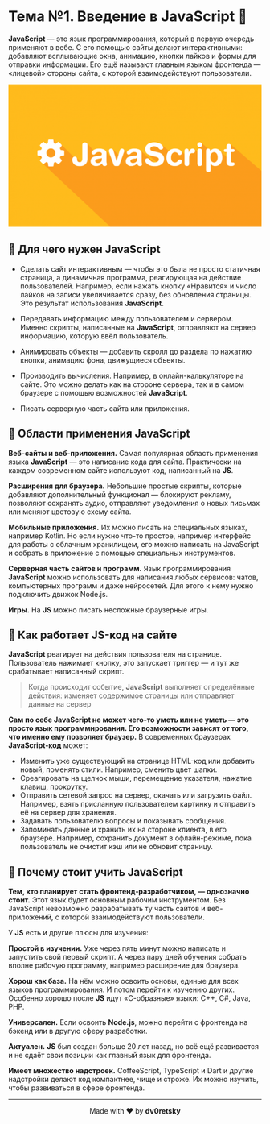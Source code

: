 # Тема №1. Введение в JavaScript 📒

**JavaScript** — это язык программирования, который в первую очередь применяют в вебе. С его помощью сайты делают интерактивными: добавляют всплывающие окна, анимацию, кнопки лайков и формы для отправки информации. Его ещё называют главным языком фронтенда — «лицевой» стороны сайта, с которой взаимодействуют пользователи.

<div align="center">
  <img alt="Project Demo" src="./JS1.png" />
</div>

## 🌟 Для чего нужен JavaScript

- Сделать сайт интерактивным — чтобы это была не просто статичная страница, а динамичная программа, реагирующая на действие пользователей. Например, если нажать кнопку «Нравится» и число лайков на записи увеличивается сразу, без обновления страницы. Это результат использования **JavaScript**.

- Передавать информацию между пользователем и сервером. Именно скрипты, написанные на **JavaScript**, отправляют на сервер информацию, которую ввёл пользователь. 

- Анимировать объекты — добавить скролл до раздела по нажатию кнопки, анимацию фона, движущиеся объекты.

- Производить вычисления. Например, в онлайн-калькуляторе на сайте. Это можно делать как на стороне сервера, так и в самом браузере с помощью возможностей **JavaScript**.

- Писать серверную часть сайта или приложения.

## 🍌 Области применения JavaScript

**Веб-сайты и веб-приложения.** Самая популярная область применения языка **JavaScript** — это написание кода для сайта. Практически на каждом современном сайте используют код, написанный на **JS**.

**Расширения для браузера.** Небольшие простые скрипты, которые добавляют дополнительный функционал — блокируют рекламу, позволяют сохранять аудио, отправляют уведомления о новых письмах или меняют цветовую схему сайта.

**Мобильные приложения.** Их можно писать на специальных языках, например Kotlin. Но если нужно что-то простое, например интерфейс для работы с облачным хранилищем, его можно написать на JavaScript и собрать в приложение с помощью специальных инструментов.

**Серверная часть сайтов и программ.** Язык программирования **JavaScript** можно использовать для написания любых сервисов: чатов, компьютерных программ и даже нейросетей. Для этого к нему нужно подключить движок Node.js. 

**Игры.** На **JS** можно писать несложные браузерные игры.

## 🐝 Как работает JS-код на сайте

**JavaScript** реагирует на действия пользователя на странице. Пользователь нажимает кнопку, это запускает триггер — и тут же срабатывает написанный скрипт.

> Когда происходит событие, **JavaScript** выполняет определённые действия: изменяет содержимое страницы или отправляет данные на сервер

**Сам по себе JavaScript не может чего-то уметь или не уметь — это просто язык программирования. Его возможности зависят от того, что именно ему позволяет браузер.** В современных браузерах **JavaScript-код** может:

- Изменить уже существующий на странице HTML-код или добавить новый, поменять стили. Например, сменить цвет шапки.
- Среагировать на щелчок мыши, перемещение указателя, нажатие клавиш, прокрутку.
- Отправить сетевой запрос на сервер, скачать или загрузить файл. Например, взять присланную пользователем картинку и отправить её на сервер для хранения.
- Задавать пользователю вопросы и показывать сообщения.
- Запоминать данные и хранить их на стороне клиента, в его браузере. Например, сохранить документ в офлайн-режиме, пока пользователь не очистит кэш или не обновит страницу.

## 🌻 Почему стоит учить JavaScript

**Тем, кто планирует стать фронтенд‑разработчиком, — однозначно стоит.** Этот язык будет основным рабочим инструментом. Без JavaScript невозможно разрабатывать ту часть сайтов и веб-приложений, с которой взаимодействуют пользователи. 

У **JS** есть и другие плюсы для изучения:

**Простой в изучении.** Уже через пять минут можно написать и запустить свой первый скрипт. А через пару дней обучения собрать вполне рабочую программу, например расширение для браузера.  

**Хорош как база.** На нём можно освоить основы, единые для всех языков программирования. И потом перейти к изучению других. Особенно хорошо после **JS** идут «С-образные» языки: C++, C#, Java, PHP.  

**Универсален.** Если освоить **Node.js**, можно перейти с фронтенда на бэкенд или в другую сферу разработки.  

**Актуален.** **JS** был создан больше 20 лет назад, но всё ещё развивается и не сдаёт свои позиции как главный язык для фронтенда.  

**Имеет множество надстроек.** CoffeeScript, TypeScript и Dart и другие надстройки делают код компактнее, чище и строже. Их можно изучить, чтобы развиваться в сфере фронтенда. 

---

<div align="center"> Made with ❤️ by <b>dv0retsky</b> </div>
